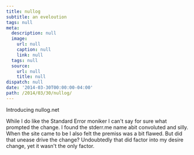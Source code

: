 ```yaml
---
title: nullog
subtitle: an eveloution
tags: null
meta:
  description: null
  image:
    url: null
    caption: null
    link: null
  tags: null
  source:
    url: null
    title: null
dispatch: null
date: '2014-03-30T00:00:00-04:00'
path: /2014/03/30/nullog/
---
```


Introducing nullog.net

While I do like the Standard Error moniker I can't say for sure what prompted the change. I found the stderr.me name abit convoluted and silly. When the site came to be I also felt the premiss was a bit flawed. But did that unease drive the change? Undoubtedly that did factor into my desire change, yet it wasn't the only factor.

